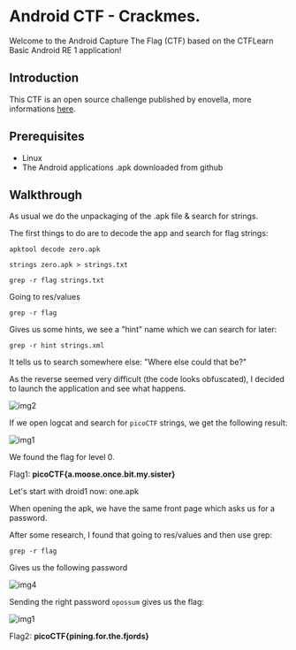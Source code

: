 # Android CTF - Crackmes.

Welcome to the Android Capture The Flag (CTF) based on the CTFLearn Basic Android RE 1 application!

## Introduction

This CTF is an open source challenge published by enovella, more informations [here](https://github.com/OWASP/owasp-mastg/tree/master/Crackmes/Android).

## Prerequisites

- Linux
- The Android applications .apk downloaded from github

## Walkthrough

As usual we do the unpackaging of the .apk file & search for strings.

The first things to do are to decode the app and search for flag strings:
```
apktool decode zero.apk
```

```
strings zero.apk > strings.txt
```
```
grep -r flag strings.txt 
```
Going to res/values
```
grep -r flag 
```

Gives us some hints, we see a "hint" name which we can search for later:

```
grep -r hint strings.xml 
```

It tells us to search somewhere else: "Where else could that be?"

As the reverse seemed very difficult (the code looks obfuscated), I decided to launch the application and see what happens.

![img2](img2.png)

If we open logcat and search for `picoCTF` strings, we get the following result:

![img1](img1.png)

We found the flag for level 0.

Flag1: **picoCTF{a.moose.once.bit.my.sister}**

Let's start with droid1 now: one.apk

When opening the apk, we have the same front page which asks us for a password.

After some research, I found that going to res/values and then use grep:
```
grep -r flag 
```

Gives us the following password

![img4](img4.png)

Sending the right password `opossum` gives us the flag:

![img1](img1.png)

Flag2: **picoCTF{pining.for.the.fjords}**
